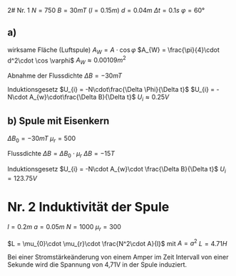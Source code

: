 2# Nr. 1
$N = 750$
$B = 30mT$
($l = 0.15m$)
$d = 0.04m$
$\Delta t = 0.1s$
$\varphi = 60°$

## a)
wirksame Fläche
(Luftspule)
$A_{W} = A\cdot \cos \varphi$
$A_{W} = \frac{\pi}{4}\cdot d^2\cdot \cos \varphi$
$A_{W} \approx 0.00109m^2$

Abnahme der Flussdichte
$\Delta B = -30mT$

Induktionsgesetz
$U_{i} = -N\cdot\frac{\Delta \Phi}{\Delta t}$
$U_{i} = -N\cdot A_{w}\cdot\frac{\Delta B}{\Delta t}$
$U_{i} \approx 0.25 V$

## b) Spule mit Eisenkern
$\Delta B_{0} = -30mT$
$\mu_{r} = 500$

Flussdichte
$\Delta B = \Delta B_{0}\cdot\mu_{r}$
$\Delta B = -15T$

Induktionsgesetz
$U_{i} = -N\cdot A_{w}\cdot \frac{\Delta B}{\Delta t}$
$U_{i} = 123.75V$

# Nr. 2 Induktivität der Spule
$l = 0.2m$
$a = 0.05m$
$N = 1000$
$\mu_{r} = 300$

$L = \mu_{0}\cdot \mu_{r}\cdot \frac{N^2\cdot A}{l}$ mit $A = a^2$
$L= 4.71H$

Bei einer Stromstärkeänderung von einem Amper im Zeit Intervall von einer Sekunde wird die Spannung von 4,71V in der Spule induziert.
